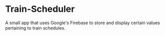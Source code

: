# Train-Scheduler
A small app that uses Google's Firebase to store and display certain values pertaining to train schedules.
